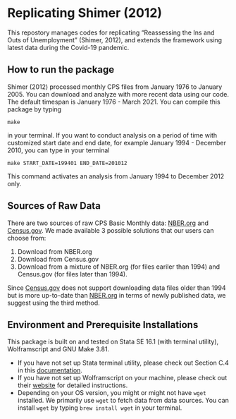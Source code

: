 # Replicating Shimer (2012)

This repostory manages codes for replicating “Reassessing the Ins and Outs of Unemployment” (Shimer, 2012), and extends the framework using latest data during the Covid-19 pandemic.

## How to run the package
Shimer (2012) processed monthly CPS files from January 1976 to January 2005. You can download and analyze with more recent data using our code. The default timespan is January 1976 - March 2021. You can compile this package by typing
```
make
```
in your terminal. If you want to conduct analysis on a period of time with customized start date and end date, for example January 1994 - December 2010, you can type in your terminal
```
make START_DATE=199401 END_DATE=201012
```
This command activates an analysis from January 1994 to December 2012 only.

## Sources of Raw Data
There are two sources of raw CPS Basic Monthly data: [NBER.org](https://data.nber.org/cps-basic2/) and [Census.gov](https://www.census.gov/data/datasets/time-series/demo/cps/cps-basic.html). We made available 3 possible solutions that our users can choose from:
1. Download from NBER.org
2. Download from Census.gov
3. Download from a mixture of NBER.org (for files eariler than 1994) and Census.gov (for files later than 1994). 

Since [Census.gov](https://www.census.gov/data/datasets/time-series/demo/cps/cps-basic.html) does not support downloading data files older than 1994 but is more up-to-date than [NBER.org](https://data.nber.org/cps-basic2/) in terms of newly published data, we suggest using the third method.

## Environment and Prerequisite Installations
This package is built on and tested on Stata SE 16.1 (with terminal utility), Wolframscript and GNU Make 3.81. 
- If you have not set up Stata terminal utility, please check out Section C.4 in this [documentation](https://www.stata.com/manuals/gsmc.pdf). 
- If you have not set up Wolframscript on your machine, please check out their [website](https://www.wolfram.com/wolframscript/) for detailed instructions. 
- Depending on your OS version, you might or might not have `wget` installed. We primarily use `wget` to fetch data from data sources. You can install `wget` by typing `brew install wget` in your terminal.
